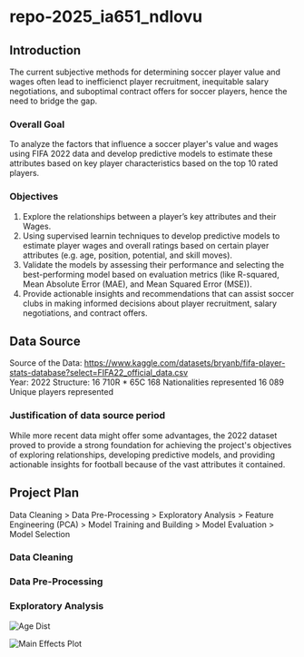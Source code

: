# repo-2025_ia651_ndlovu

## Introduction
The current subjective methods for determining soccer player value and wages often lead to inefficienct player recruitment, inequitable salary negotiations, and suboptimal contract offers for soccer players, hence the need to bridge the gap.

### Overall Goal
To analyze the factors that influence a soccer player's value and wages using FIFA 2022 data and develop predictive models to estimate these attributes based on key player characteristics based on the top 10 rated players.

### Objectives
1.	Explore the relationships between a player’s key attributes and their Wages.
2.	Using supervised learnin techniques to develop predictive models to estimate player wages and overall ratings based on certain player attributes (e.g. age, position, potential, and skill moves). 
3.	Validate the models by assessing their performance and selecting the best-performing model based on evaluation metrics (like R-squared, Mean Absolute Error (MAE), and Mean Squared Error (MSE)).
4.	Provide actionable insights and recommendations that can assist soccer clubs in making informed decisions about player recruitment, salary negotiations, and contract offers.

## Data Source
Source of the Data: https://www.kaggle.com/datasets/bryanb/fifa-player-stats-database?select=FIFA22_official_data.csv   
Year: 2022
Structure: 16 710R * 65C
168 Nationalities represented
16 089 Unique players represented

### Justification of data source period
While more recent data might offer some advantages, the 2022 dataset proved to provide a strong foundation for achieving the project's objectives of exploring relationships, developing predictive models, and providing actionable insights for football because of the vast attributes it contained.

## Project Plan
Data Cleaning > Data Pre-Processing > Exploratory Analysis > Feature Engineering (PCA) > Model Training and Building > Model Evaluation > Model Selection

### Data Cleaning

### Data Pre-Processing

### Exploratory Analysis
![Age Dist](https://github.com/user-attachments/assets/cdd8faea-c15a-4cd5-becf-30dc86db67e2)

![Main Effects Plot](https://github.com/user-attachments/assets/5a301ba2-7ae7-46b1-aee4-215b82a9a473)












